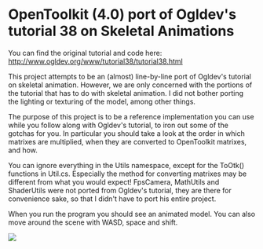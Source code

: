 # OpenToolkit (4.0) port of Ogldev's tutorial 38 on Skeletal Animations

You can find the original tutorial and code here: http://www.ogldev.org/www/tutorial38/tutorial38.html

This project attempts to be an (almost) line-by-line port of Ogldev's tutorial on skeletal animation. However, we are only concerned with the portions of the tutorial that has to do with skeletal animation. I did not bother porting the lighting or texturing of the model, among other things.

The purpose of this project is to be a reference implementation you can use while you follow along with Ogldev's tutorial, to iron out some of the gotchas for you. In particular you should take a look at the order in which matrixes are multiplied, when they are converted to OpenToolkit matrixes, and how.

You can ignore everything in the Utils namespace, except for the ToOtk() functions in Util.cs. Especially the method for converting matrixes may be different from what you would expect! FpsCamera, MathUtils and ShaderUtils were not ported from Ogldev's tutorial, they are there for convenience sake, so that I didn't have to port his entire project.

When you run the program you should see an animated model. You can also move around the scene with WASD, space and shift.

![](https://i.imgur.com/XYZ49eJ.gif)
